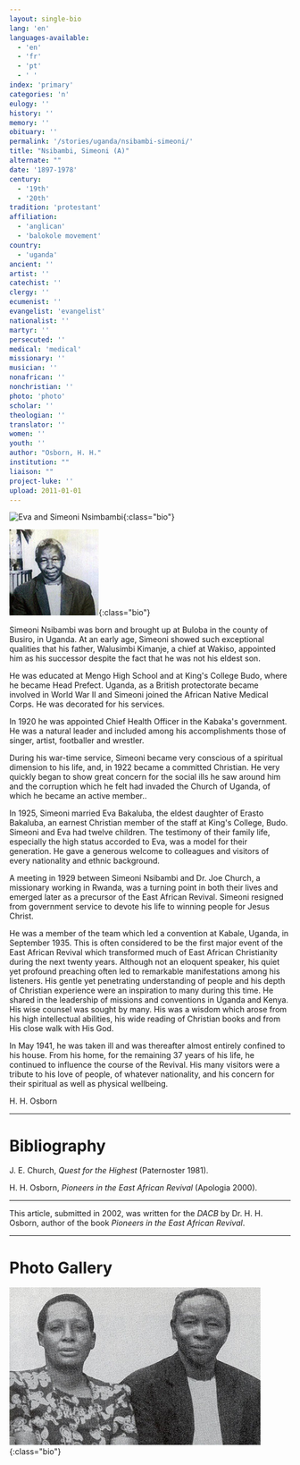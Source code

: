 ```yaml
---
layout: single-bio
lang: 'en'
languages-available:
  - 'en'
  - 'fr'
  - 'pt'
  - ' '
index: 'primary'
categories: 'n'
eulogy: ''
history: ''
memory: ''
obituary: ''
permalink: '/stories/uganda/nsibambi-simeoni/'
title: "Nsibambi, Simeoni (A)"
alternate: ""
date: '1897-1978'
century:
  - '19th'
  - '20th'
tradition: 'protestant'
affiliation:
  - 'anglican'
  - 'balokole movement'
country:
  - 'uganda'
ancient: ''
artist: ''
catechist: ''
clergy: ''
ecumenist: ''
evangelist: 'evangelist'
nationalist: ''
martyr: ''
persecuted: ''
medical: 'medical'
missionary: ''
musician: ''
nonafrican: ''
nonchristian: ''
photo: 'photo'
scholar: ''
theologian: ''
translator: ''
women: ''
youth: ''
author: "Osborn, H. H."
institution: ""
liaison: ""
project-luke: ''
upload: 2011-01-01
---
```


![Eva and Simeoni Nsimbambi](/images/bio-pics/uganda/nsibambi-simeoni/nsimbambi--simeoni-eva-small.jpg){:class="bio"}

![Simeon Nsimbambi](/images/bio-pics/uganda/nsibambi-simeoni/nsimbambi2.jpg){:class="bio"}

Simeoni Nsibambi was born and brought up at Buloba in the county of Busiro, in Uganda.  At an early age, Simeoni showed such exceptional qualities that his father, Walusimbi Kimanje, a chief at Wakiso, appointed him as his successor despite the fact that he was not his eldest son.

He was educated at Mengo High School and at King's College Budo, where he became Head Prefect.  Uganda, as a British protectorate became involved in World War II and Simeoni joined the African Native Medical Corps. He was decorated for his services.

In 1920 he was appointed Chief Health Officer in the Kabaka's government.  He was a natural leader and included among his accomplishments those of singer, artist, footballer and wrestler.

During his war-time service, Simeoni became very conscious of a spiritual dimension to his life, and, in 1922 became a committed Christian.  He very quickly began to show great concern for the social ills he saw around him and the corruption which he felt had invaded the Church of Uganda, of which he became an active member..

In 1925, Simeoni married Eva Bakaluba, the eldest daughter of Erasto Bakaluba, an earnest Christian member of the staff at King's College, Budo.  Simeoni and Eva had twelve children. The testimony of their family life, especially the high status accorded to Eva, was a model for their generation.  He gave a generous welcome to colleagues and visitors of every nationality and ethnic background.

A meeting in 1929 between Simeoni Nsibambi and Dr. Joe Church, a missionary working in Rwanda, was a turning point in both their lives and emerged later as a precursor of the East African Revival.  Simeoni resigned from government service to devote his life to winning people for Jesus Christ.

He was a member of the team which led a convention at Kabale, Uganda, in September 1935.  This is often considered to be the first major event of the East African Revival which transformed much of East African Christianity during the next twenty years.  Although not an eloquent speaker, his quiet yet profound preaching often led to remarkable manifestations among his listeners.  His gentle yet penetrating understanding of people and his depth of Christian experience were an inspiration to many during this time.  He shared in the leadership of missions and conventions in Uganda and Kenya. His wise counsel was sought by many.  His was a wisdom which arose from his high intellectual abilities, his wide reading of Christian books and from His close walk with His God.

In May 1941, he was taken ill and was thereafter almost entirely confined to his house.  From his home, for the remaining 37 years of his life, he continued to influence the course of the Revival.  His many visitors were a tribute to his love of people, of whatever nationality, and his concern for their spiritual as well as physical wellbeing.

H. H. Osborn

---

# Bibliography

J. E. Church, *Quest for the Highest*   (Paternoster  1981).

H. H. Osborn,  *Pioneers in the East African Revival*  (Apologia 2000).

---

This article, submitted in 2002, was written for the *DACB* by Dr. H. H. Osborn, author of the book *Pioneers in the East African Revival*.

---

# Photo Gallery

![image](/images/bio-pics/uganda/nsibambi-simeoni/nsimbambi--simeoni-eva.jpg){:class="bio"}

